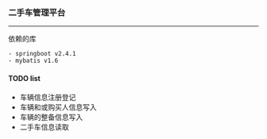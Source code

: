 ### 二手车管理平台 

----

依赖的库
```
- springboot v2.4.1
- mybatis v1.6
```

#### TODO list
- 车辆信息注册登记
- 车辆和或购买人信息写入
- 车辆的整备信息写入
- 二手车信息读取
